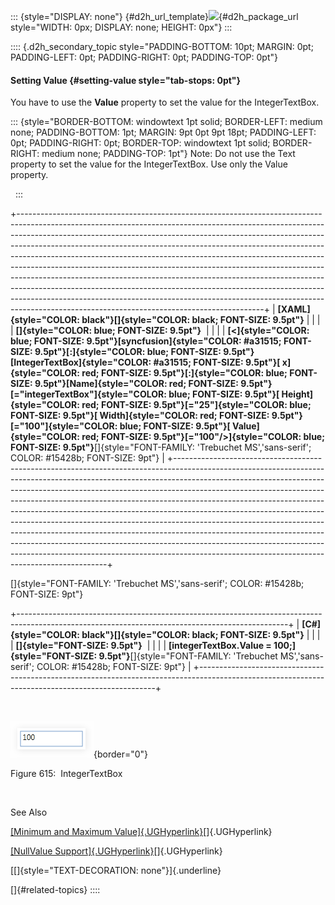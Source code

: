 ::: {style="DISPLAY: none"}
[](ms-xhelp:///?Id=d2h_url_template){#d2h_url_template}![](!package_url!){#d2h_package_url style="WIDTH: 0px; DISPLAY: none; HEIGHT: 0px"}
:::

:::: {.d2h_secondary_topic style="PADDING-BOTTOM: 10pt; MARGIN: 0pt; PADDING-LEFT: 0pt; PADDING-RIGHT: 0pt; PADDING-TOP: 0pt"}
#### Setting Value {#setting-value style="tab-stops: 0pt"}

You have to use the **Value** property to set the value for the IntegerTextBox.

::: {style="BORDER-BOTTOM: windowtext 1pt solid; BORDER-LEFT: medium none; PADDING-BOTTOM: 1pt; MARGIN: 9pt 0pt 9pt 18pt; PADDING-LEFT: 0pt; PADDING-RIGHT: 0pt; BORDER-TOP: windowtext 1pt solid; BORDER-RIGHT: medium none; PADDING-TOP: 1pt"}
Note: Do not use the Text property to set the value for the IntegerTextBox. Use only the Value property.

 
:::

+-------------------------------------------------------------------------------------------------------------------------------------------------------------------------------------------------------------------------------------------------------------------------------------------------------------------------------------------------------------------------------------------------------------------------------------------------------------------------------------------------------------------------------------------------------------------------------------------------------------------------------------------------------------------------------------------------------------------------------------------------------------------------------------------+
| **[XAML]{style="COLOR: black"}[]{style="COLOR: black; FONT-SIZE: 9.5pt"}**                                                                                                                                                                                                                                                                                                                                                                                                                                                                                                                                                                                                                                                                                                                |
|                                                                                                                                                                                                                                                                                                                                                                                                                                                                                                                                                                                                                                                                                                                                                                                           |
| **[]{style="COLOR: blue; FONT-SIZE: 9.5pt"}**                                                                                                                                                                                                                                                                                                                                                                                                                                                                                                                                                                                                                                                                                                                                             |
|                                                                                                                                                                                                                                                                                                                                                                                                                                                                                                                                                                                                                                                                                                                                                                                           |
| **[\<]{style="COLOR: blue; FONT-SIZE: 9.5pt"}[syncfusion]{style="COLOR: #a31515; FONT-SIZE: 9.5pt"}[:]{style="COLOR: blue; FONT-SIZE: 9.5pt"}[IntegerTextBox]{style="COLOR: #a31515; FONT-SIZE: 9.5pt"}[ x]{style="COLOR: red; FONT-SIZE: 9.5pt"}[:]{style="COLOR: blue; FONT-SIZE: 9.5pt"}[Name]{style="COLOR: red; FONT-SIZE: 9.5pt"}[=\"integerTextBox\"]{style="COLOR: blue; FONT-SIZE: 9.5pt"}[ Height]{style="COLOR: red; FONT-SIZE: 9.5pt"}[=\"25\"]{style="COLOR: blue; FONT-SIZE: 9.5pt"}[ Width]{style="COLOR: red; FONT-SIZE: 9.5pt"}[=\"100\"]{style="COLOR: blue; FONT-SIZE: 9.5pt"}[ Value]{style="COLOR: red; FONT-SIZE: 9.5pt"}[=\"100\"/\>]{style="COLOR: blue; FONT-SIZE: 9.5pt"}**[]{style="FONT-FAMILY: 'Trebuchet MS','sans-serif'; COLOR: #15428b; FONT-SIZE: 9pt"} |
+-------------------------------------------------------------------------------------------------------------------------------------------------------------------------------------------------------------------------------------------------------------------------------------------------------------------------------------------------------------------------------------------------------------------------------------------------------------------------------------------------------------------------------------------------------------------------------------------------------------------------------------------------------------------------------------------------------------------------------------------------------------------------------------------+

[]{style="FONT-FAMILY: 'Trebuchet MS','sans-serif'; COLOR: #15428b; FONT-SIZE: 9pt"} 

+-------------------------------------------------------------------------------------------------------------------------------------------------+
| **[C#]{style="COLOR: black"}[]{style="COLOR: black; FONT-SIZE: 9.5pt"}**                                                                        |
|                                                                                                                                                 |
| **[]{style="FONT-SIZE: 9.5pt"}**                                                                                                                |
|                                                                                                                                                 |
| **[integerTextBox.Value = 100;]{style="FONT-SIZE: 9.5pt"}**[]{style="FONT-FAMILY: 'Trebuchet MS','sans-serif'; COLOR: #15428b; FONT-SIZE: 9pt"} |
+-------------------------------------------------------------------------------------------------------------------------------------------------+

 

![](ImagesExt/image30_560.png){border="0"}

Figure 615:  IntegerTextBox

 

See Also

[[Minimum and Maximum Value]{.UGHyperlink}](ms-xhelp:///?Id=9eef4133-7da3-4c17-a048-f5288af76744)[]{.UGHyperlink}

[[NullValue Support]{.UGHyperlink}](ms-xhelp:///?Id=137e357f-58c1-463b-9fb1-c42a058a7844)[]{.UGHyperlink}

[[]{style="TEXT-DECORATION: none"}]{.underline} 

[]{#related-topics}
::::
